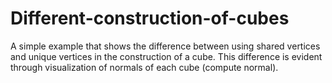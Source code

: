 # Different-construction-of-cubes

A simple example that shows the difference between using shared vertices and unique vertices in the construction of a cube. This difference is evident through visualization of normals of each cube (compute normal). 
